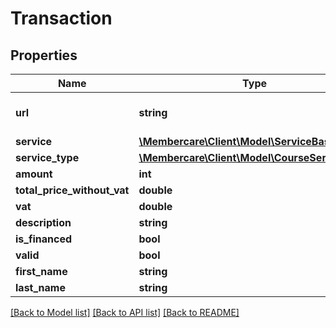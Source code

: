 # Transaction

## Properties
Name | Type | Description | Notes
------------ | ------------- | ------------- | -------------
**url** | **string** | The link to the current resource | [optional] 
**service** | [**\Membercare\Client\Model\ServiceBase**](ServiceBase.md) |  | [optional] 
**service_type** | [**\Membercare\Client\Model\CourseServiceType**](CourseServiceType.md) |  | [optional] 
**amount** | **int** |  | [optional] 
**total_price_without_vat** | **double** |  | [optional] 
**vat** | **double** |  | [optional] 
**description** | **string** |  | [optional] 
**is_financed** | **bool** |  | [optional] 
**valid** | **bool** |  | [optional] 
**first_name** | **string** |  | [optional] 
**last_name** | **string** |  | [optional] 

[[Back to Model list]](../../README.md#documentation-for-models) [[Back to API list]](../../README.md#documentation-for-api-endpoints) [[Back to README]](../../README.md)

